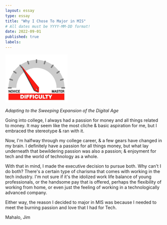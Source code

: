 ```yaml
---
layout: essay
type: essay
title: "Why I Chose To Major in MIS"
# All dates must be YYYY-MM-DD format!
date: 2022-09-01
published: true
labels:
---
```


<img width="200px" class="rounded float-start pe-4" src="../img/difficulty/degree_difficulty.jpg">

*Adapting to the Sweeping Expansion of the Digital Age*

Going into college, I always had a passion for money and all things related to money. It may seem like the most cliche & basic aspiration for me, but I embraced the stereotype & ran with it.

Now, I'm halfway through my college career, & a few gears have changed in my brain. I definitely have a passion for all things money, but what lay underneath that bewildering passion was also a passion; & enjoyment for tech and the world of technology as a whole. 

With that in mind, I made the executive decision to pursue both. Why can't I do both? There's a certain type of charisma that comes with working in the tech industry. I'm not sure if it's the idolized work life balance of young professionals, or the handsome pay that is offered, perhaps the flexibility of working from home, or even just the feeling of working in a technologically advanced company.

Either way, the reason I decided to major in MIS was because I needed to meet the burning passion and love that I had for Tech.

Mahalo,
Jim
